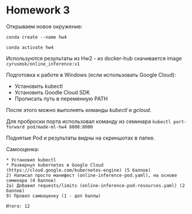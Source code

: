 # Homework 3

Открываем новое окружение:

```conda create --name hw4```

```conda activate hw4```

Используются результаты из Hw2 - из docker-hub скачивается image
```cyrusmsk/online_inference:v1```

Подготовка к работе в Windows (если использовать Google Cloud):
* Установить kubectl
* Установить Goodle Cloud SDK
* Прописать путь в переменную PATH

После этого можно выполнять команды _kubectl_ и _gcloud_.

Для проброски порта использовал команду из семинара ```kubectl port-forward pod/made-ml-hw4 8000:8000```

Поднятые Pod и результаты видны на скриншотах в папке.

Самооценка:
```
* Установил kubectl
* Развернул kubernetes в Google Cloud (https://cloud.google.com/kubernetes-engine) (5 баллов)
2) Написал просто манифест (online-inference-pod.yaml), на основе семинара (4 баллов)
2а) Добавил requests/limits (online-inference-pod-resources.yaml) (2 баллов)
9) Провел самооценку (1 - доп баллы)  

Итого: 12
```